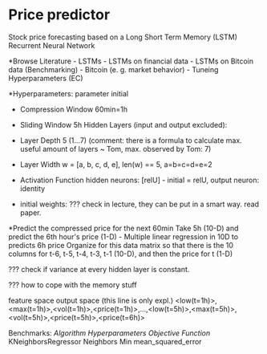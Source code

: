 # Price predictor
Stock price forecasting based on a Long Short Term Memory (LSTM) Recurrent Neural Network

*Browse Literature
	- LSTMs
	- LSTMs on financial data
	- LSTMs on Bitcoin data (Benchmarking)
	- Bitcoin (e. g. market behavior)
	- Tuneing Hyperparameters (EC)

*Hyperparameters:
parameter		initial
- Compression Window	60min=1h
- Sliding Window	5h
Hidden Layers (input and output excluded):
- Layer Depth		5 (1...7) (comment: there is a formula to calculate max. useful amount of layers ~ Tom, max. observed by Tom: 7)
- Layer Width		w = [a, b, c, d, e], len(w) == 5, a=b=c=d=e=2

- Activation Function	hidden neurons: [relU] - initial = relU, output neuron: identity
- initial weights: ??? check in lecture, they can be put in a smart way. read paper.

*Predict the compressed price for the next 60min
Take 5h (10-D) and predict the 6th hour's price (1-D)
	- Multiple linear regression in 10D to predicts 6h price
	Organize for this data matrix so that there is the 10 columns for t-6, t-5, t-4, t-3, t-1 (10-D), and then the price for t (1-D)

??? check if variance at every hidden layer is constant.

??? how to cope with the memory stuff

feature space                                                                                           output space (this line is only expl.)
<low(t=1h)>,<max(t=1h)>,<vol(t=1h)>,<price(t=1h)>,...,<low(t=5h)>,<max(t=5h)>,<vol(t=5h)>,<price(t=5h)>,<price(t=6h)>

Benchmarks:
	*Algorithm*			*Hyperparameters*	*Objective Function*
	KNeighborsRegressor		Neighbors		Min mean_squared_error
	
